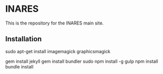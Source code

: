 # INARES

This is the repository for the INARES main site.


## Installation
sudo apt-get install imagemagick graphicsmagick

gem install jekyll
gem install bundler
sudo npm install -g gulp
npm install
bundle install
